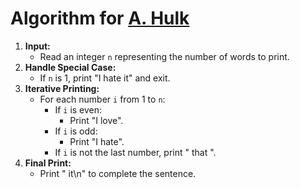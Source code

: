 # Algorithm for [A. Hulk](https://codeforces.com/problemset/problem/705/A) 

1. **Input:**
   - Read an integer `n` representing the number of words to print.
2. **Handle Special Case:**
   - If `n` is 1, print "I hate it" and exit.
3. **Iterative Printing:**
   - For each number `i` from 1 to `n`:
     - If `i` is even:
       - Print "I love".
     - If `i` is odd:
       - Print "I hate".
     - If `i` is not the last number, print " that ".
4. **Final Print:**
   - Print " it\n" to complete the sentence.
